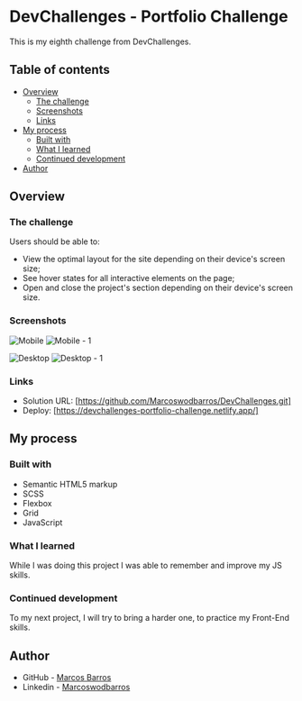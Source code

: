 # DevChallenges - Portfolio Challenge

This is my eighth challenge from DevChallenges.

## Table of contents

- [Overview](#overview)
  - [The challenge](#the-challenge)
  - [Screenshots](#screenshots)
  - [Links](#links)
- [My process](#my-process)
  - [Built with](#built-with)
  - [What I learned](#what-i-learned)
  - [Continued development](#continued-development)
- [Author](#author)


## Overview

### The challenge

Users should be able to:

- View the optimal layout for the site depending on their device's screen size;
- See hover states for all interactive elements on the page;
- Open and close the project's section depending on their device's screen size.

### Screenshots

![Mobile](https://github.com/Marcoswodbarros/DevChallenges/assets/108278189/25699c3b-f3a4-4745-acd4-a80b8a3e8525)
![Mobile - 1](https://github.com/Marcoswodbarros/DevChallenges/assets/108278189/b8e64d02-16fd-4dd7-b674-03591f9e552c)

![Desktop](https://github.com/Marcoswodbarros/DevChallenges/assets/108278189/6c1ee3fd-acd6-4aca-81ce-aa12c3b517f5)
![Desktop - 1](https://github.com/Marcoswodbarros/DevChallenges/assets/108278189/02d70ad6-0cb7-435b-81c8-c8189b1f2eb2)

### Links

- Solution URL: [https://github.com/Marcoswodbarros/DevChallenges.git]
- Deploy: [https://devchallenges-portfolio-challenge.netlify.app/]


## My process

### Built with

- Semantic HTML5 markup
- SCSS
- Flexbox
- Grid
- JavaScript

### What I learned

While I was doing this project I was able to remember and improve my JS skills. 

### Continued development

To my next project, I will try to bring a harder one, to practice my Front-End skills.


## Author

- GitHub - [Marcos Barros](https://github.com/Marcoswodbarros)
- Linkedin - [Marcoswodbarros](www.linkedin.com/in/marcoswodbarros)

